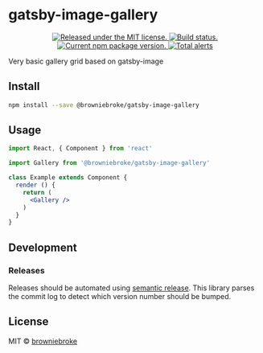 # gatsby-image-gallery

<p align="center">
  <a href="https://github.com/browniebroke/gatsby-image-gallery/blob/master/LICENSE">
    <img src="https://img.shields.io/badge/license-MIT-blue.svg" alt="Released under the MIT license." />
  </a>
  <a href="https://travis-ci.com/browniebroke/gatsby-image-gallery">
    <img src="https://travis-ci.com/browniebroke/gatsby-image-gallery.svg?branch=master" alt="Build status." />
  </a>
  <a href="https://www.npmjs.com/package/@browniebroke/gatsby-image-gallery">
    <img src="https://img.shields.io/npm/v/@browniebroke/gatsby-image-gallery.svg" alt="Current npm package version." />
  </a>
  <a href="https://lgtm.com/projects/g/browniebroke/gatsby-image-gallery/alerts/">
    <img alt="Total alerts" src="https://img.shields.io/lgtm/alerts/g/browniebroke/gatsby-image-gallery.svg?logo=lgtm&logoWidth=18"/>
  </a>
</p>

Very basic gallery grid based on gatsby-image

## Install

```bash
npm install --save @browniebroke/gatsby-image-gallery
```

## Usage

```jsx
import React, { Component } from 'react'

import Gallery from '@browniebroke/gatsby-image-gallery'

class Example extends Component {
  render () {
    return (
      <Gallery />
    )
  }
}
```

## Development

### Releases

Releases should be automated using [semantic release](https://github.com/semantic-release/semantic-release).
This library parses the commit log to detect which version number should be bumped.

## License

MIT © [browniebroke](https://github.com/browniebroke)
